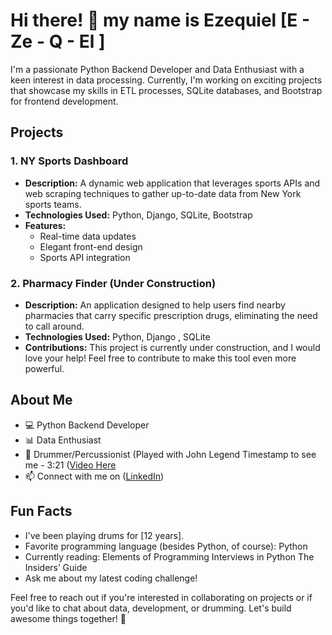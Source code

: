 # Hi there! 👋 my name is Ezequiel [E - Ze - Q - El ] 

I'm a passionate Python Backend Developer and Data Enthusiast with a keen interest in data processing. Currently, I'm working on exciting projects that showcase my skills in ETL processes, SQLite databases, and Bootstrap for frontend development.

## Projects

### 1. NY Sports Dashboard
- **Description:** A dynamic web application that leverages sports APIs and web scraping techniques to gather up-to-date data from New York sports teams.
- **Technologies Used:** Python, Django, SQLite, Bootstrap
- **Features:**
  - Real-time data updates
  - Elegant front-end design
  - Sports API integration

### 2. Pharmacy Finder (Under Construction)
- **Description:** An application designed to help users find nearby pharmacies that carry specific prescription drugs, eliminating the need to call around.
- **Technologies Used:** Python, Django , SQLite
- **Contributions:** This project is currently under construction, and I would love your help! Feel free to contribute to make this tool even more powerful.

## About Me

- 💻 Python Backend Developer
- 📊 Data Enthusiast
- 🥁 Drummer/Percussionist (Played with John Legend Timestamp to see me - 3:21 ([Video Here](https://www.youtube.com/watch?v=your_clip_id](https://www.youtube.com/watch?v=RBuyF-Wbwto&ab_channel=TFAEvents))
- 📫 Connect with me on ([LinkedIn](https://www.linkedin.com/in/ezequielesparza/))

## Fun Facts

- I've been playing drums for [12 years].
- Favorite programming language (besides Python, of course): Python
- Currently reading: Elements of Programming Interviews in Python The Insiders’ Guide
- Ask me about my latest coding challenge!

Feel free to reach out if you're interested in collaborating on projects or if you'd like to chat about data, development, or drumming. Let's build awesome things together! 🚀
